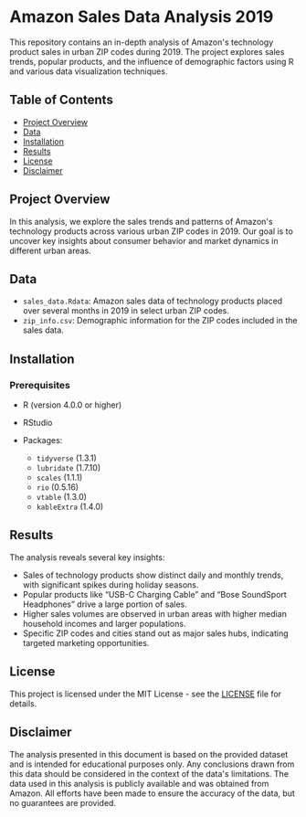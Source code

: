 # Amazon Sales Data Analysis 2019

This repository contains an in-depth analysis of Amazon's technology product sales in urban ZIP codes during 2019. The project explores sales trends, popular products, and the influence of demographic factors using R and various data visualization techniques.

## Table of Contents

- [Project Overview](#project-overview)
- [Data](#data)
- [Installation](#installation)
- [Results](#results)
- [License](#license)
- [Disclaimer](#disclaimer)

## Project Overview

In this analysis, we explore the sales trends and patterns of Amazon's technology products across various urban ZIP codes in 2019. Our goal is to uncover key insights about consumer behavior and market dynamics in different urban areas.

## Data

- `sales_data.Rdata`: Amazon sales data of technology products placed over several months in 2019 in select urban ZIP codes.
- `zip_info.csv`: Demographic information for the ZIP codes included in the sales data.

## Installation

### Prerequisites

- R (version 4.0.0 or higher)
- RStudio
- Packages:

  - `tidyverse` (1.3.1)
  - `lubridate` (1.7.10)
  - `scales` (1.1.1)
  - `rio` (0.5.16)
  - `vtable` (1.3.0)
  - `kableExtra` (1.4.0)

## Results
The analysis reveals several key insights:

  - Sales of technology products show distinct daily and monthly trends, with significant spikes during holiday seasons.
  - Popular products like “USB-C Charging Cable” and “Bose SoundSport Headphones” drive a large portion of sales.
  - Higher sales volumes are observed in urban areas with higher median household incomes and larger populations.
  - Specific ZIP codes and cities stand out as major sales hubs, indicating targeted marketing opportunities.

## License
This project is licensed under the MIT License - see the [LICENSE](LICENSE) file for details.

## Disclaimer
The analysis presented in this document is based on the provided dataset and is intended for educational purposes only. Any conclusions drawn from this data should be considered in the context of the data's limitations. The data used in this analysis is publicly available and was obtained from Amazon. All efforts have been made to ensure the accuracy of the data, but no guarantees are provided.
